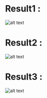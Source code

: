 # Result1 : 
![alt text](Result1.png)
# Result2 : 
![alt text](Result2.png)
# Result3 :
![alt text](Result3.png)
